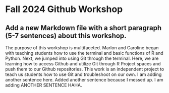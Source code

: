 # **Fall 2024 Github Workshop**
## Add a new Markdown file with a short paragraph (5-7 sentences) about this workshop.

The purpose of this workshop is multifaceted. Marlon and Caroline began with teaching students how to use the terminal and basic functions of R and Python. Next, we jumped into using Git through the terminal. Here, we are learning how to access Github and utilize Git through R Project spaces and push them to our Github repositories. This work is an independent project to teach us students how to use Git and troubleshoot on our own. I am adding another sentence here. Added another sentence because I messed up. I am adding ANOTHER SENTENCE HAHA.


